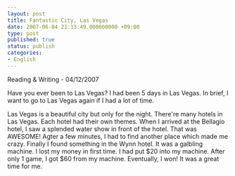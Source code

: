 ```yaml
---
layout: post
title: Fantastic City, Las Vegas
date: 2007-06-04 21:13:49.000000000 +09:00
type: post
published: true
status: publish
categories:
- English
---
```

Reading & Writing - 04/12/2007

Have you ever been to Las Vegas? I had been 5 days in Las Vegas. In brief, I want to go to Las Vegas again if I had a lot of time.

Las Vegas is a beautiful city but only for the night. There're many hotels in Las Vegas. Each hotel had their own themes. When I arrived at the Bellagio hotel, I saw a splended water show in front of the hotel. That was AWESOME! Agter a few minutes, I had to find another place which made me crazy. Finally I found something in the Wynn hotel. It was a galbling machine. I lost my money in first time. I had put $20 into my machine. After only 1 game, I got $60 from my machine. Eventually, I won! It was a great time for me.
